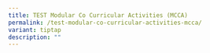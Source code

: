 ```yaml
---
title: TEST Modular Co Curricular Activities (MCCA)
permalink: /test-modular-co-curricular-activities-mcca/
variant: tiptap
description: ""
---
```

